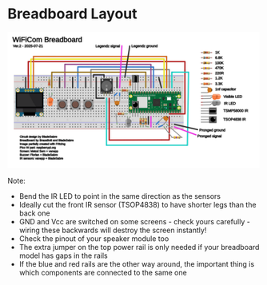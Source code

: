 # Breadboard Layout

![Pico W breadboard](images/picow_breadboard/picow_breadboard_v2.png)

Note:

* Bend the IR LED to point in the same direction as the sensors
* Ideally cut the front IR sensor (TSOP4838) to have shorter legs than the back one
* GND and Vcc are switched on some screens - check yours carefully - wiring these backwards will destroy the screen instantly!
* Check the pinout of your speaker module too
* The extra jumper on the top power rail is only needed if your breadboard model has gaps in the rails
* If the blue and red rails are the other way around, the important thing is which components are connected to the same one
